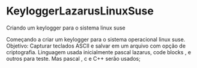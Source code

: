 # KeyloggerLazarusLinuxSuse
Criando um keylogger para o sistema linux suse

Começando a criar um keylogger para o sistema operacional linux suse.
Objetivo: Capturar teclados ASCII e salvar em um arquivo com opção de criptografia.
Linguagem usada inicialmente pascal lazarus, code blocks , e outros para teste.
Mas pascal , c e C++ serão usados;
